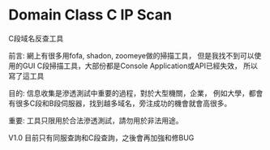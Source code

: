 # Domain  Class C IP Scan
C段域名反查工具

前言:
網上有很多用fofa, shadon, zoomeye做的掃描工具，
但是我找不到可以使用的GUI C段掃描工具，大部份都是Console Application或API已經失效，
所以寫了這工具

目的:
信息收集是滲透測試中重要的過程，對於大型機關，企業，
例如大學，都會有很多C段和B段伺服器，找到越多域名，旁注成功的機會就會高很多。

重要:
工具只限用於合法滲透測試，請勿用於非法用途。

V1.0
目前只有同服查詢和C段查詢，之後會再加強和修BUG
